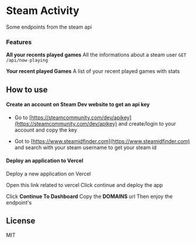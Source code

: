 # Steam Activity
Some endpoints from the steam api

### Features 
**All your recents played games** All the informations about a steam user `GET /api/now-playing`

**Your recent played Games** A list of your recent played games with stats
	
## How to use
#### Create an account on Steam Dev website to get an api key

- Go to [https://steamcommunity.com/dev/apikey](https://steamcommunity.com/dev/apikey) and create/login to your account and copy the key

- Got to [https://www.steamidfinder.com](https://www.steamidfinder.com) and search with your steam username to get your steam id

####  Deploy an application to Vercel

Deploy a new application on Vercel

Open this link related to vercel
Click continue and deploy the app

Click **Continue To Dashboard** 
Copy the **DOMAINS** url
Then enjoy the endpoint's

## License

MIT
